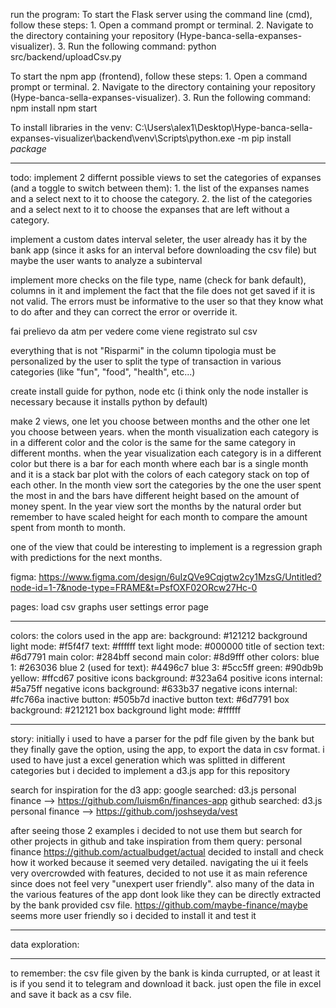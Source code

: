 run the program:
To start the Flask server using the command line (cmd), follow these steps:
    1. Open a command prompt or terminal.
    2. Navigate to the directory containing your repository (Hype-banca-sella-expanses-visualizer).
    3. Run the following command:
        python src/backend/uploadCsv.py

To start the npm app (frontend), follow these steps:
    1. Open a command prompt or terminal.
    2. Navigate to the directory containing your repository (Hype-banca-sella-expanses-visualizer).
    3. Run the following command:
        npm install
        npm start

To install libraries in the venv:
C:\Users\alex1\Desktop\Hype-banca-sella-expanses-visualizer\backend\venv\Scripts\python.exe -m pip install *package*

------------------------------------------
todo:
implement 2 differnt possible views to set the categories of expanses (and a toggle to switch between them):
    1. the list of the expanses names and a select next to it to choose the category.
    2. the list of the categories and a select next to it to choose the expanses that are left without a category.

implement a custom dates interval seleter, the user already has it by the bank app (since it asks for an interval before downloading the csv file) but maybe the user wants to analyze a subinterval

implement more checks on the file type, name (check for bank default), columns in it and implement the fact that the file does not get saved if it is not valid.
The errors must be informative to the user so that they know what to do after and they can correct the error or override it.

fai prelievo da atm per vedere come viene registrato sul csv

everything that is not "Risparmi" in the column tipologia must be personalized by the user to split the type of transaction in various categories (like "fun", "food", "health", etc...)

create install guide for python, node etc (i think only the node installer is necessary because it installs python by default)

make 2 views, one let you choose between months and the other one let you choose between years.
when the month visualization each category is in a different color and the color is the same for the same category in different months.
when the year visualization each category is in a different color but there is a bar for each month where each bar is a single month and it is a stack bar plot with the colors of each category stack on top of each other.
In the month view sort the categories by the one the user spent the most in and the bars have different height based on the amount of money spent.
In the year view sort the months by the natural order but remember to have scaled height for each month to compare the amount spent from month to month.

one of the view that could be interesting to implement is a regression graph with predictions for the next months.

figma: https://www.figma.com/design/6uIzQVe9Cqjgtw2cy1MzsG/Untitled?node-id=1-7&node-type=FRAME&t=PsfOXF02ORcw27Hc-0

pages:
    load csv
    graphs
    user settings
    error page

------------------------------------------
colors:
the colors used in the app are:
background: #121212
background light mode: #f5f4f7
text: #ffffff
text light mode: #000000
title of section text: #6d7791
main color: #284bff
second main color: #8d9fff
other colors:
    blue 1: #263036
    blue 2 (used for text): #4496c7
    blue 3: #5cc5ff
    green: #90db9b
    yellow: #ffcd67
positive icons background: #323a64
positive icons internal: #5a75ff
negative icons background: #633b37
negative icons internal: #fc766a
inactive button: #505b7d
inactive button text: #6d7791
box background: #212121
box background light mode: #ffffff

------------------------------------------
story:
initially i used to have a parser for the pdf file given by the bank but they finally gave the option, using the app, to export the data in csv format.
i used to have just a excel generation which was splitted in different categories but i decided to implement a d3.js app for this repository

search for inspiration for the d3 app:
google searched: d3.js personal finance --> https://github.com/luism6n/finances-app
github searched: d3.js personal finance --> https://github.com/joshseyda/vest

after seeing those 2 examples i decided to not use them but search for other projects in github and take inspiration from them
query: personal finance
https://github.com/actualbudget/actual decided to install and check how it worked because it seemed very detailed. navigating the ui it feels very overcrowded with features, decided to not use it as main reference since does not feel very "unexpert user friendly". also many of the data in the various features of the app dont look like they can be directly extracted by the bank provided csv file.
https://github.com/maybe-finance/maybe seems more user friendly so i decided to install it and test it

------------------------------------------
data exploration:


------------------------------------------
to remember:
the csv file given by the bank is kinda currupted, or at least it is if you send it to telegram and download it back.
just open the file in excel and save it back as a csv file.
